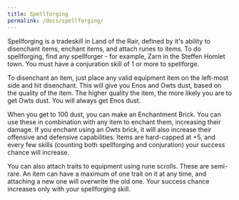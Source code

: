 ```yaml
---
title: Spellforging
permalink: /docs/spellforging/
---
```


Spellforging is a tradeskill in Land of the Rair, defined by it's ability to disenchant items, enchant items, and attach runes to items. To do spellforging, find any spellforger - for example, Zarn in the Steffen Homlet town. You must have a conjuration skill of 1 or more to spellforge.

To disenchant an item, just place any valid equipment item on the left-most side and hit disenchant. This will give you Enos and Owts dust, based on the quality of the item. The higher quality the item, the more likely you are to get Owts dust. You will always get Enos dust.

When you get to 100 dust, you can make an Enchantment Brick. You can use these in combination with any item to enchant them, increasing their damage. If you enchant using an Owts brick, it will also increase their offensive and defensive capabilities. Items are hard-capped at +5, and every few skills (counting both spellforging and conjuration) your success chance will increase.

You can also attach traits to equipment using rune scrolls. These are semi-rare. An item can have a maximum of one trait on it at any time, and attaching a new one will overwrite the old one. Your success chance increases only with your spellforging skill.
